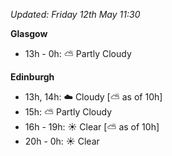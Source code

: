 *Updated: Friday 12th May 11:30*

**Glasgow**

* 13h - 0h: :partly_sunny: Partly Cloudy

**Edinburgh**

* 13h, 14h: :cloud: Cloudy [:partly_sunny: as of 10h]
* 15h: :partly_sunny: Partly Cloudy
* 16h - 19h: :sunny: Clear [:partly_sunny: as of 10h]
* 20h - 0h: :sunny: Clear
